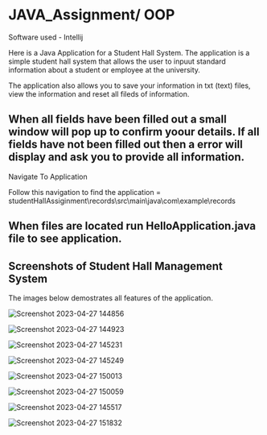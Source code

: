 # JAVA_Assignment/ OOP

Software used - Intellij

Here is a Java Application for a Student Hall System. The application is a simple student hall system that allows the user to inpuut standard information about a student or employee at the university. 

The application also allows you to save your information in txt (text) files, view the information and reset all fileds of information. 

When all fields have been filled out a small window will pop up to confirm yoour details. If all fields have not been filled out then a error will display and ask you to provide all information. 
--------------------------------------------------------------------------------------------------------------------------------------------------------------------------

Navigate To Application

Follow this navigation to find the application = studentHallAssiginment\records\src\main\java\com\example\records

When files are located run HelloApplication.java file to see application. 
--------------------------------------------------------------------------------------------------------------------------------------------------------------------------

Screenshots of Student Hall Management System
---------------------------------------------------------------------------------------------------------
The images below demostrates all features of the application.

![Screenshot 2023-04-27 144856](https://user-images.githubusercontent.com/92170983/234894223-bd3fa971-cbfe-48c9-bbd4-288f68034c86.png)

![Screenshot 2023-04-27 144923](https://user-images.githubusercontent.com/92170983/234894764-14cbcd86-b684-4ff2-af7f-2c3a47d723e1.png)

![Screenshot 2023-04-27 145231](https://user-images.githubusercontent.com/92170983/234895090-a48c2f38-9392-4cf2-aa1c-35ec889534a9.png)

![Screenshot 2023-04-27 145249](https://user-images.githubusercontent.com/92170983/234895153-406524fc-2446-42f0-827a-4e67b9e6bf8b.png)

![Screenshot 2023-04-27 150013](https://user-images.githubusercontent.com/92170983/234895502-b300006e-7ef2-4210-bdcc-4eb83bde7142.png)

![Screenshot 2023-04-27 150059](https://user-images.githubusercontent.com/92170983/234895573-10265aef-e523-405f-9d33-bf5bca0bb496.png)

![Screenshot 2023-04-27 145517](https://user-images.githubusercontent.com/92170983/234895726-de7301d3-f4f9-471f-b8d6-06a96e44d7f6.png)

![Screenshot 2023-04-27 151832](https://user-images.githubusercontent.com/92170983/234895881-dc30c33b-8952-48f7-9fbb-ed4996e6b1d7.png)

